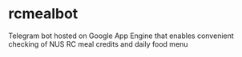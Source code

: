 # rcmealbot
Telegram bot hosted on Google App Engine that enables convenient checking of NUS RC meal credits and daily food menu
